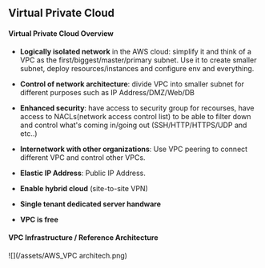 ## Virtual Private Cloud

#### Virtual Private Cloud Overview
* __Logically isolated network__ in the AWS cloud:  simplify it and think of a VPC as the first/biggest/master/primary subnet. Use it to create smaller subnet, deploy resources/instances and configure env and everything.

* __Control of network architecture__: divide VPC into smaller subnet for different purposes such as IP Address/DMZ/Web/DB

* __Enhanced security__: have access to security group for recourses, have access to NACLs(network access control list) to be able to filter down and control what's coming in/going out (SSH/HTTP/HTTPS/UDP and etc..)

* __Internetwork with other organizations__: Use VPC peering to connect different VPC and control other VPCs.

* __Elastic IP Address__: Public IP Address.
* __Enable hybrid cloud__ (site-to-site VPN)
* __Single tenant dedicated server handware__
* __VPC is free__

#### VPC Infrastructure / Reference Architecture
![](/assets/AWS_VPC architech.png)

